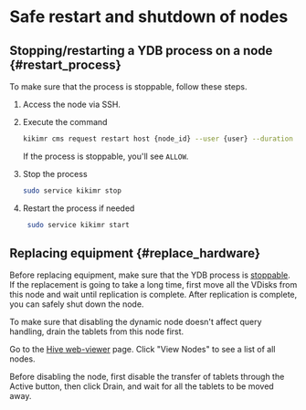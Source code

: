 # Safe restart and shutdown of nodes

## Stopping/restarting a YDB process on a node {#restart_process}

To make sure that the process is stoppable, follow these steps.

1. Access the node via SSH.

1. Execute the command

    ```bash
    kikimr cms request restart host {node_id} --user {user} --duration 60 --dry --reason 'some-reason'
    ```

    If the process is stoppable, you'll see `ALLOW`.

1. Stop the process

    ```bash
    sudo service kikimr stop
    ```

1. Restart the process if needed

   ```bash
    sudo service kikimr start
   ```

## Replacing equipment {#replace_hardware}

Before replacing equipment, make sure that the YDB process is [stoppable](#restart_process).
If the replacement is going to take a long time, first move all the VDisks from this node and wait until replication is complete.
After replication is complete, you can safely shut down the node.

To make sure that disabling the dynamic node doesn't affect query handling, drain the tablets from this node first.

Go to the [Hive web-viewer](../embedded_monitoring/hive.md) page.
Click "View Nodes" to see a list of all nodes.

Before disabling the node, first disable the transfer of tablets through the Active button, then click Drain, and wait for all the tablets to be moved away.

